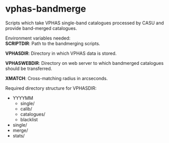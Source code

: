 # vphas-bandmerge

Scripts which take VPHAS single-band catalogues processed by CASU and provide band-merged catalogues.

Environment variables needed:  
**SCRIPTDIR**: Path to the bandmerging scripts.  

**VPHASDIR**: Directory in which VPHAS data is stored.  

**VPHASWEBDIR**: Directory on web server to which bandmerged catalogues should be transferred.  

**XMATCH**: Cross-matching radius in arcseconds.  

Required directory structure for VPHASDIR:
* YYYYMM
  * single/
  * calib/
  * catalogues/
  * blacklist
* single/
* merge/
* stats/



